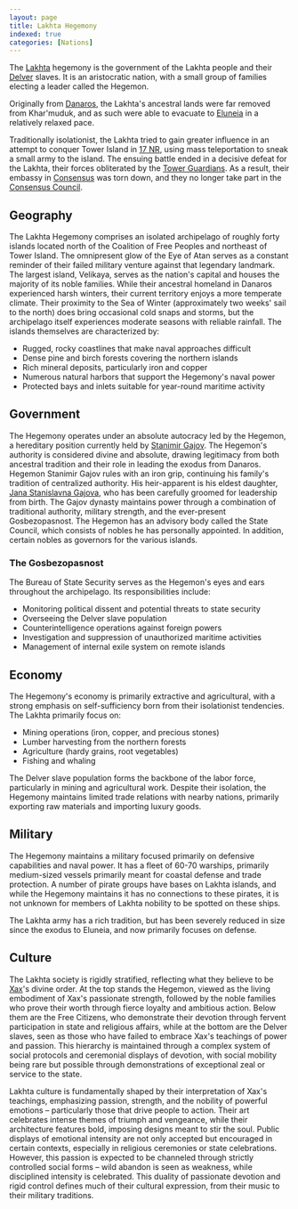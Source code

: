 ```yaml
---
layout: page
title: Lakhta Hegemony
indexed: true
categories: [Nations]
---
```


The [Lakhta](/races/lakhta) hegemony is the government of the Lakhta people and their [Delver](/races/delvers) slaves. It
is an aristocratic nation, with a small group of families electing a leader called the Hegemon.

Originally from [Danaros](/locations/danaros), the Lakhta's ancestral lands were far removed from Khar'muduk, and as such
 were able to evacuate to [Eluneia](/locations/eluneia) in a relatively relaxed pace.
 
Traditionally isolationist, the Lakhta tried to gain greater influence in an attempt to conquer Tower Island in 
[17 NR](/general/calendar), using mass teleportation to sneak a small army to the island. The ensuing battle ended in a
decisive defeat for the Lakhta, their forces obliterated by the [Tower Guardians](/nations/tower_guardians). As a result,
their embassy in [Consensus](/locations/consensus) was torn down, and they no longer take part in the 
[Consensus Council](/organizations/consensus_council).

## Geography

The Lakhta Hegemony comprises an isolated archipelago of roughly forty islands located north of the Coalition of Free Peoples and northeast of Tower Island. The omnipresent glow of the Eye of Atan serves as a constant reminder of their failed military venture against that legendary landmark. The largest island, Velikaya, serves as the nation's capital and houses the majority of its noble families.
While their ancestral homeland in Danaros experienced harsh winters, their current territory enjoys a more temperate climate. Their proximity to the Sea of Winter (approximately two weeks' sail to the north) does bring occasional cold snaps and storms, but the archipelago itself experiences moderate seasons with reliable rainfall.
The islands themselves are characterized by:

- Rugged, rocky coastlines that make naval approaches difficult
- Dense pine and birch forests covering the northern islands
- Rich mineral deposits, particularly iron and copper
- Numerous natural harbors that support the Hegemony's naval power
- Protected bays and inlets suitable for year-round maritime activity

## Government

The Hegemony operates under an absolute autocracy led by the Hegemon, a hereditary position currently held by [Stanimir Gajov](/persons/stanimir_gajov). The Hegemon's authority is considered divine and absolute, drawing legitimacy from both ancestral tradition and their role in leading the exodus from Danaros.
Hegemon Stanimir Gajov rules with an iron grip, continuing his family's tradition of centralized authority. His heir-apparent is his eldest daughter, [Jana Stanislavna Gajova](/persons/jana_stanislavna_gajova), who has been carefully groomed for leadership from birth. The Gajov dynasty maintains power through a combination of traditional authority, military strength, and the ever-present Gosbezopasnost.
The Hegemon has an advisory body called the State Council, which consists of nobles he has personally appointed. In addition, certain nobles as governors for the various islands.

### The Gosbezopasnost

The Bureau of State Security serves as the Hegemon's eyes and ears throughout the archipelago. Its responsibilities include:

- Monitoring political dissent and potential threats to state security
- Overseeing the Delver slave population
- Counterintelligence operations against foreign powers
- Investigation and suppression of unauthorized maritime activities
- Management of internal exile system on remote islands

## Economy

The Hegemony's economy is primarily extractive and agricultural, with a strong emphasis on self-sufficiency born from their isolationist tendencies. The Lakhta primarily focus on:

- Mining operations (iron, copper, and precious stones)
- Lumber harvesting from the northern forests
- Agriculture (hardy grains, root vegetables)
- Fishing and whaling

The Delver slave population forms the backbone of the labor force, particularly in mining and agricultural work. Despite their isolation, the Hegemony maintains limited trade relations with nearby nations, primarily exporting raw materials and importing luxury goods.

## Military

The Hegemony maintains a military focused primarily on defensive capabilities and naval power. It has a fleet of 60-70 warships, primarily medium-sized vessels primarily meant for coastal defense and trade protection. A number of pirate groups have bases on Lakhta islands, and while the Hegemony maintains it has no connections to these pirates, it is not unknown for members of Lakhta nobility to be spotted on these ships. 

The Lakhta army has a rich tradition, but has been severely reduced in size since the exodus to Eluneia, and now primarily focuses on defense.

## Culture

The Lakhta society is rigidly stratified, reflecting what they believe to be [Xax](/pantheons/the_unscathed)'s divine order. At the top stands the Hegemon, viewed as the living embodiment of Xax's passionate strength, followed by the noble families who prove their worth through fierce loyalty and ambitious action. Below them are the Free Citizens, who demonstrate their devotion through fervent participation in state and religious affairs, while at the bottom are the Delver slaves, seen as those who have failed to embrace Xax's teachings of power and passion. This hierarchy is maintained through a complex system of social protocols and ceremonial displays of devotion, with social mobility being rare but possible through demonstrations of exceptional zeal or service to the state.

Lakhta culture is fundamentally shaped by their interpretation of Xax's teachings, emphasizing passion, strength, and the nobility of powerful emotions – particularly those that drive people to action. Their art celebrates intense themes of triumph and vengeance, while their architecture features bold, imposing designs meant to stir the soul. Public displays of emotional intensity are not only accepted but encouraged in certain contexts, especially in religious ceremonies or state celebrations. However, this passion is expected to be channeled through strictly controlled social forms – wild abandon is seen as weakness, while disciplined intensity is celebrated. This duality of passionate devotion and rigid control defines much of their cultural expression, from their music to their military traditions.